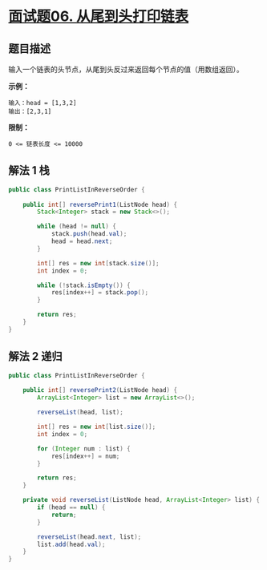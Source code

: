 # [面试题06. 从尾到头打印链表](https://leetcode-cn.com/problems/cong-wei-dao-tou-da-yin-lian-biao-lcof/)

## 题目描述

输入一个链表的头节点，从尾到头反过来返回每个节点的值（用数组返回）。

**示例：**

```
输入：head = [1,3,2]
输出：[2,3,1]
```

**限制：**

```
0 <= 链表长度 <= 10000
```

## 解法 1 栈

```java
public class PrintListInReverseOrder {
    
    public int[] reversePrint1(ListNode head) {
        Stack<Integer> stack = new Stack<>();

        while (head != null) {
            stack.push(head.val);
            head = head.next;
        }

        int[] res = new int[stack.size()];
        int index = 0;

        while (!stack.isEmpty()) {
            res[index++] = stack.pop();
        }

        return res;
    }
}
```

## 解法 2 递归

```java
public class PrintListInReverseOrder {
    
    public int[] reversePrint2(ListNode head) {
        ArrayList<Integer> list = new ArrayList<>();

        reverseList(head, list);

        int[] res = new int[list.size()];
        int index = 0;

        for (Integer num : list) {
            res[index++] = num;
        }

        return res;
    }

    private void reverseList(ListNode head, ArrayList<Integer> list) {
        if (head == null) {
            return;
        }

        reverseList(head.next, list);
        list.add(head.val);
    }
}
```

